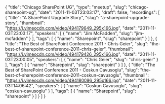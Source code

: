 {
  "title": "Chicago SharePoint UG",
  "type": "meetup",
  "slug": "chicago-sharepoint-ug",
  "date": "2011-11-03T23:03:17",
  "draft": false,
  "recordings": [
    {
      "title": "A SharePoint Upgrade Story",
      "slug": "a-sharepoint-upgrade-story",
      "thumbnail": "https://i.vimeocdn.com/video/494179649_295x166.jpg",
      "date": "2011-11-03T23:03:17",
      "speakers": [
        {
          "name": "Jim McFadden",
          "slug": "jim-mcfadden"
        }
      ],
      "tags": [
        {
          "name": "Sharepoint",
          "slug": "sharepoint"
        }
      ]
    },
    {
      "title": "The Best of SharePoint Conference 2011 - Chris Geier",
      "slug": "the-best-of-sharepoint-conference-2011-chris-geier",
      "thumbnail": "https://i.vimeocdn.com/video/494179426_295x166.jpg",
      "date": "2011-11-03T23:00:05",
      "speakers": [
        {
          "name": "Chris Geier",
          "slug": "chris-geier"
        }
      ],
      "tags": [
        {
          "name": "Sharepoint",
          "slug": "sharepoint"
        }
      ]
    },
    {
      "title": "The Best of SharePoint Conference 2011 - Coskun Cavusoglu",
      "slug": "the-best-of-sharepoint-conference-2011-coskun-cavusoglu",
      "thumbnail": "https://i.vimeocdn.com/video/494180096_295x166.jpg",
      "date": "2011-11-03T14:06:42",
      "speakers": [
        {
          "name": "Coskun Cavusoglu",
          "slug": "coskun-cavusoglu"
        }
      ],
      "tags": [
        {
          "name": "Sharepoint",
          "slug": "sharepoint"
        }
      ]
    }
  ]
}